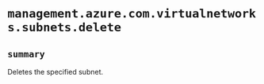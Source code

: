 # `management.azure.com.virtualnetworks.subnets.delete`

## `summary`
Deletes the specified subnet.


